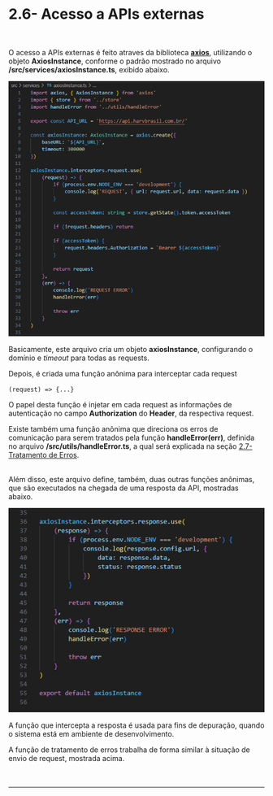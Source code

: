 # 2.6- Acesso a APIs externas
<br>

O acesso a APIs externas é feito atraves da biblioteca [**axios**](https://axios-http.com/docs/intro), utilizando o objeto **AxiosInstance**, conforme o padrão mostrado no arquivo **/src/services/axiosInstance.ts**, exibido abaixo.<br>

![Axios Instance Parte 1](./images/axios-instance-part1.png)

Basicamente, este arquivo cria um objeto **axiosInstance**, configurando o domínio e *timeout* para todas as requests.<br>

Depois, é criada uma função anônima para interceptar cada request

    (request) => {...}

O papel desta função é injetar em cada request as informações de autenticação no campo **Authorization** do **Header**, da respectiva request.

Existe também uma função anônima que direciona os erros de comunicação para serem tratados pela função **handleError(err)**, definida no arquivo **/src/utils/handleError.ts**, a qual será explicada na seção [2.7- Tratamento de Erros](7-error-management).<br>
<br>

Além disso, este arquivo define, também, duas outras funções anônimas, que são executados na chegada de uma resposta da API, mostradas abaixo.<br>

![Axios Instance Parte 2](./images/axios-instance-part2.png)
<br>

A função que intercepta a resposta é usada para fins de depuração, quando o sistema está em ambiente de desenvolvimento.<br>

A função de tratamento de erros trabalha de forma similar à situação de envio de request, mostrada acima.<br>
<br>
<br>


***
